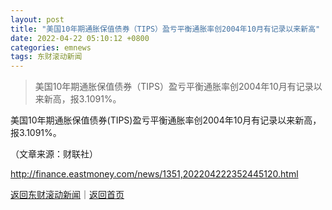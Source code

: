 ```yaml
---
layout: post
title: "美国10年期通胀保值债券（TIPS）盈亏平衡通胀率创2004年10月有记录以来新高"
date: 2022-04-22 05:10:12 +0800
categories: emnews
tags: 东财滚动新闻
---
```

> 美国10年期通胀保值债券（TIPS）盈亏平衡通胀率创2004年10月有记录以来新高，报3.1091%。

<p>美国10年期通胀保值债券(TIPS)盈亏平衡通胀率创2004年10月有记录以来新高，报3.1091%。</p><p class="em_media">（文章来源：财联社）</p>

<http://finance.eastmoney.com/news/1351,202204222352445120.html>

[返回东财滚动新闻](//finews.withounder.com/emnews/)｜[返回首页](//finews.withounder.com/)